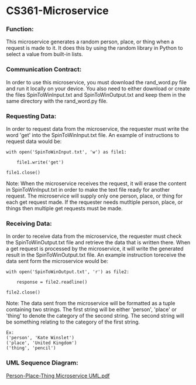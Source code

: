 # CS361-Microservice

### Function:

This microservice generates a random person, place, or thing when a request is made to it. It does this by using the random library in Python to select a value from built-in lists. 


### Communication Contract:

In order to use this microservice, you must download the rand_word.py file and run it locally on your device. You also need to either download or create the files SpinToWinInput.txt and SpinToWinOutput.txt and keep them in the same directory with the rand_word.py file. 


### Requesting Data:

In order to request data from the microservice, the requester must write the word 'get' into the SpinToWinInput.txt file. 
An example of instructions to request data would be: 

```
with open('SpinToWinInput.txt', 'w') as file1:

    file1.write('get')

file1.close()
```

Note: When the microservice receives the request, it will erase the content in SpinToWinInput.txt in order to make the text file ready for another request. The microservice will supply only one person, place, or thing for each get request made. If the requester needs mutltiple person, place, or things then multiple get requests must be made.


### Receiving Data:

In order to receive data from the microservice, the requester must check the SpinToWinOutput.txt file and retrieve the data that is written there. When a get request is processed by the microservice, it will write the generated result in the SpinToWinOutput.txt file. 
An example instruction toreceive the data sent form the microservice would be:

```
with open('SpinToWinOutput.txt', 'r') as file2:

    response = file2.readline()

file2.close()
```

Note: The data sent from the microservice will be formatted as a tuple containing two strings. The first string will be either 'person', 'place' or 'thing' to denote the category of the second string. The second string will be something relating to the category of the first string. 

```
Ex:
('person', 'Kate Winslet')
('place', 'United Kingdom')
('thing', 'pencil')
```

### UML Sequence Diagram:

[Person-Place-Thing Microservice UML.pdf](https://github.com/stoudth/CS361-Microservice/files/13398584/Person-Place-Thing.Microservice.UML.pdf)


